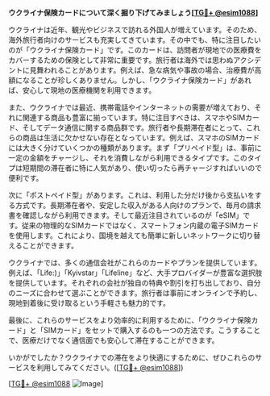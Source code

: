 **ウクライナ保険カードについて深く掘り下げてみましょう[[TG💪+ @esim1088](https://t.me/s/esim1088)]**

ウクライナは近年、観光やビジネスで訪れる外国人が増えています。そのため、海外旅行者向けのサービスも充実してきています。その中でも、特に注目したいのが「ウクライナ保険カード」です。このカードは、訪問者が現地での医療費をカバーするための保険として非常に重要です。旅行者は海外では思わぬアクシデントに見舞われることがあります。例えば、急な病気や事故の場合、治療費が高額になることが珍しくありません。しかし、「ウクライナ保険カード」があれば、安心して現地の医療機関を利用できます。

また、ウクライナでは最近、携帯電話やインターネットの需要が増えており、それに関連する商品も豊富に揃っています。特に注目すべきは、スマホやSIMカード、そしてデータ通信に関する商品群です。旅行者や長期滞在者にとって、これらの商品は生活に欠かせない存在となっています。例えば、スマホのSIMカードには大きく分けていくつかの種類があります。まず「プリペイド型」は、事前に一定の金額をチャージし、それを消費しながら利用できるタイプです。このタイプは短期間の滞在者に特に人気があり、使い切ったら再チャージすればいいので便利です。

次に「ポストペイド型」があります。これは、利用した分だけ後から支払いをする方式です。長期滞在者や、安定した収入がある人向けのプランで、毎月の請求書を確認しながら利用できます。そして最近注目されているのが「eSIM」です。従来の物理的なSIMカードではなく、スマートフォン内蔵の電子SIMカードを使用します。これにより、国境を越えても簡単に新しいネットワークに切り替えることができます。

ウクライナでは、多くの通信会社がこれらのカードやプランを提供しています。例えば、「Life:)」「Kyivstar」「Lifeline」など、大手プロバイダーが豊富な選択肢を提供しています。それぞれの会社が独自の特典や割引を打ち出しており、自分のニーズに合わせて選ぶことができます。旅行者は事前にオンラインで予約し、現地到着後に受け取るという手軽さも魅力的です。

最後に、これらのサービスをより効率的に利用するために、「ウクライナ保険カード」と「SIMカード」をセットで購入するのも一つの方法です。こうすることで、医療だけでなく通信面でも安心して滞在することができます。

いかがでしたか？ウクライナでの滞在をより快適にするために、ぜひこれらのサービスを利用してみてください。([[TG💪+ @esim1088](https://t.me/s/esim1088)])

[[TG💪+ @esim1088](https://t.me/s/esim1088) ![Image](https://i.postimg.cc/Y0z9fWf4/image.png)]
